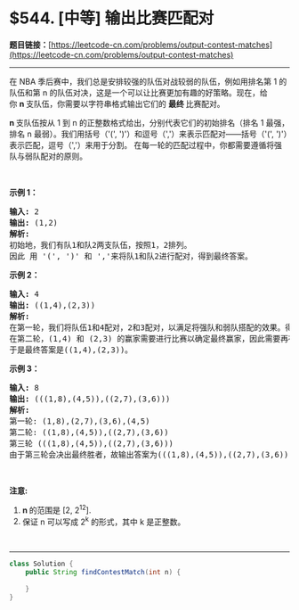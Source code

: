 # $544. [中等] 输出比赛匹配对

**题目链接：**[https://leetcode-cn.com/problems/output-contest-matches](https://leetcode-cn.com/problems/output-contest-matches)

---

<div class="content__1Y2H">
 <div class="notranslate">
  <p>在 NBA 季后赛中，我们总是安排较强的队伍对战较弱的队伍，例如用排名第 1 的队伍和第 n 的队伍对决，这是一个可以让比赛更加有趣的好策略。现在，给你&nbsp;<strong>n&nbsp;</strong>支队伍，你需要以字符串格式输出它们的&nbsp;<strong>最终&nbsp;</strong>比赛配对。</p> 
  <p><strong>n </strong>支队伍按从 1 到 n 的正整数格式给出，分别代表它们的初始排名（排名 1 最强，排名 n 最弱）。我们用括号（'(', ')'）和逗号（','）来表示匹配对——括号（'(', ')'）表示匹配，逗号（','）来用于分割。&nbsp;在每一轮的匹配过程中，你都需要遵循将强队与弱队配对的原则。</p> 
  <p>&nbsp;</p> 
  <p><strong>示例 1：</strong></p> 
  <pre class="language-text"><strong>输入:</strong> 2
<strong>输出:</strong> (1,2)
<strong>解析:</strong> 
初始地，我们有队1和队2两支队伍，按照1，2排列。
因此 用 '(', ')' 和 ','来将队1和队2进行配对，得到最终答案。
</pre> 
  <p><strong>示例 2：</strong></p> 
  <pre class="language-text"><strong>输入:</strong> 4
<strong>输出:</strong> ((1,4),(2,3))
<strong>解析:</strong> 
在第一轮，我们将队伍1和4配对，2和3配对，以满足将强队和弱队搭配的效果。得到(1,4),(2,3).
在第二轮，(1,4) 和 (2,3) 的赢家需要进行比赛以确定最终赢家，因此需要再在外面加一层括号。
于是最终答案是((1,4),(2,3))。
</pre> 
  <p><strong>示例 3：</strong></p> 
  <pre class="language-text"><strong>输入:</strong> 8
<strong>输出:</strong> (((1,8),(4,5)),((2,7),(3,6)))
<strong>解析:</strong> 
第一轮: (1,8),(2,7),(3,6),(4,5)
第二轮: ((1,8),(4,5)),((2,7),(3,6))
第三轮 (((1,8),(4,5)),((2,7),(3,6)))
由于第三轮会决出最终胜者，故输出答案为(((1,8),(4,5)),((2,7),(3,6)))。
</pre> 
  <p>&nbsp;</p> 
  <p><strong>注意:</strong></p> 
  <ol> 
   <li><strong>n&nbsp;</strong>的范围是&nbsp;[2, 2<sup>12</sup>].</li> 
   <li>保证 n 可以写成&nbsp;2<sup>k</sup>&nbsp;的形式，其中 k 是正整数。</li> 
  </ol> 
  <p>&nbsp;</p> 
 </div>
</div>

---

```java
class Solution {
    public String findContestMatch(int n) {
        
    }
}
```